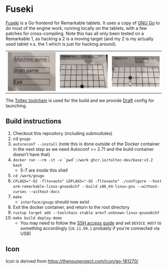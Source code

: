 # Fuseki

[Fuseki](https://senseis.xmp.net/?Fuseki) is a Go frontend for Remarkable tablets. It uses a copy of [GNU Go](https://github.com/palfrey/gnugo) to do most of the engine work, running locally on the tablets, with a few patches for cross-compiling. Note this has all only been tested on a Remarkable 1, as hacking a 2 is a moving target (and my 2 is my actually used tablet v.s. the 1 which is just for hacking around).

<table style="border: 0px; border-style: none; border-spacing: 0px" spacing="0"><tr><td><img src="screenshots/start menu.jpg" width="200" /></td><td><img src="screenshots/machine game.jpg" width="200" /></td><td><img src="screenshots/atari game.jpg" width="200" /></tr></table>

The [Toltec toolchain](https://github.com/toltec-dev/toolchain) is used for the build and we provide [Draft](https://github.com/dixonary/draft-reMarkable?tab=readme-ov-file#draft-remarkable) config for launching.

## Build instructions

1. Checkout this repository (including submodules)
2. cd `gnugo`
3. `autoreconf --install` (note this is done outside of the Docker container in the next step as we need Autoconf >= 2.71 and the build container doesn't have that)
4. ``docker run --rm -it -v `pwd`:/work ghcr.io/toltec-dev/base:v3.2 bash``
    * 5-7 are inside this shell
5. `cd /work/gnugo`
6. `CFLAGS="-O2 -flto=auto" LDFLAGS="-O2 -flto=auto" ./configure --host arm-remarkable-linux-gnueabihf --build x86_64-linux-gnu --without-curses --without-docs`
7. `make`
    * `interface/gnugo` should now exist
8. Exit the docker container, and return to the root directory
9. `rustup target add --toolchain stable armv7-unknown-linux-gnueabihf`
10. `make build deploy-demo`
     * You may need to follow the [SSH access guide](https://remarkable.guide/guide/access/ssh.html) and set `DEVICE_HOST` to something accordingly (`10.11.99.1` probably if you're connected via USB)

## Icon

Icon is derived from https://thenounproject.com/icon/go-181270/